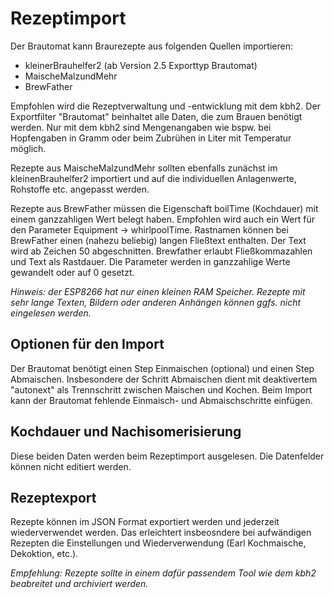 # Rezeptimport

Der Brautomat kann Braurezepte aus folgenden Quellen importieren:

* kleinerBrauhelfer2 (ab Version 2.5 Exporttyp Brautomat)
* MaischeMalzundMehr
* BrewFather

Empfohlen wird die Rezeptverwaltung und -entwicklung mit dem kbh2. Der Exportfilter "Brautomat" beinhaltet alle Daten, die zum Brauen benötigt werden. Nur mit dem kbh2 sind Mengenangaben wie bspw. bei Hopfengaben in Gramm oder beim Zubrühen in Liter mit Temperatur möglich.

Rezepte aus MaischeMalzundMehr sollten ebenfalls zunächst im kleinenBrauhelfer2 importiert und auf die individuellen Anlagenwerte, Rohstoffe etc. angepasst werden.

Rezepte aus BrewFather müssen die Eigenschaft boilTime (Kochdauer) mit einem ganzzahligen Wert belegt haben. Empfohlen wird auch ein Wert für den Parameter Equipment -> whirlpoolTime. Rastnamen können bei BrewFather einen (nahezu beliebig) langen Fließtext enthalten. Der Text wird ab Zeichen 50 abgeschnitten. Brewfather erlaubt Fließkommazahlen und Text als Rastdauer. Die Parameter werden in ganzzahlige Werte gewandelt oder auf 0 gesetzt.

_Hinweis: der ESP8266 hat nur einen kleinen RAM Speicher. Rezepte mit sehr lange Texten, Bildern oder anderen Anhängen können ggfs. nicht eingelesen werden._

## Optionen für den Import

Der Brautomat benötigt einen Step Einmaischen (optional) und einen Step Abmaischen. Insbesondere der Schritt Abmaischen dient mit deaktivertem "autonext" als Trennschritt zwischen Maischen und Kochen. Beim Import kann der Brautomat fehlende Einmaisch- und Abmaischschritte einfügen.

## Kochdauer und Nachisomerisierung

Diese beiden Daten werden beim Rezeptimport ausgelesen. Die Datenfelder können nicht editiert werden.

## Rezeptexport

Rezepte können im JSON Format exportiert werden und jederzeit wiederverwendet werden. Das erleichtert insbeosndere bei aufwändigen Rezepten die Einstellungen und Wiederverwendung (Earl Kochmaische, Dekoktion, etc.).

_Empfehlung: Rezepte sollte in einem dafür passendem Tool wie dem kbh2 beabreitet und archiviert werden._
